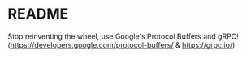 # README
Stop reinventing the wheel, use Google's Protocol Buffers and gRPC! (https://developers.google.com/protocol-buffers/ &amp; https://grpc.io/)
